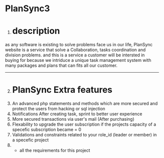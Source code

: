 # PlanSync3
1) <h1> description </h1>
as any software is existing to solve problems face us in our life,
PlanSync website is a service that solve a Collaboration, tasks coordination and division problems.
and this is a service a customer will be intersted in buying for because we intriduce 
a unique task management system with many packages and plans that can fits all our customer.
<br>
<hr>
  

2) <h1> PlanSync Extra features </h1>
  1) An advanced php statements and methods which are more secured and protect the users from hacking or sql injection 
  2) Notifications After creating task, sprint to better user experience
  3) More secured transactions via user's mail (After purchasing)
  4) Flexability to upgrade the user subscription if the  projects capacity of a specefic subscription became = 0 
  5) Validations and constraints related to your role_id (leader or member) in a specefic project
  6) + all the requirements for this project




